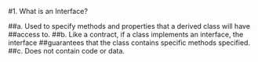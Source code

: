 ﻿#1. What is an Interface?

##a. Used to specify methods and properties that a derived class will have ##access to.
##b. Like a contract, if a class implements an interface, the interface ##guarantees that the class contains specific methods specified.
##c. Does not contain code or data.